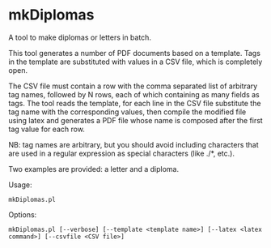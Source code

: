 # mkDiplomas
A tool to make diplomas or letters in batch. 

This tool generates a number of PDF documents based on a template. Tags in the template are substituted with values in a CSV file, which is completely open.

The CSV file must contain a row with the comma separated list of arbitrary tag names, followed by N rows, each of which containing as many fields as tags. The tool reads the template, for each line in the CSV file substitute the tag name with the corresponding values, then compile the modified file using latex and generates a PDF file whose name is composed after the first tag value for each row.

NB: tag names are arbitrary, but you should avoid including characters that are used in a regular expression as special characters (like ./*, etc.).

Two examples are provided: a letter and a diploma.

Usage:

`mkDiplomas.pl`

Options:

`mkDiplomas.pl [--verbose] [--template <template name>] [--latex <latex command>] [--csvfile <CSV file>]`
